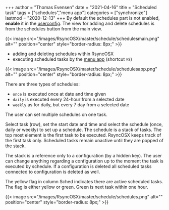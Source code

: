+++
author = "Thomas Evensen"
date = "2021-04-16"
title =  "Scheduled task"
tags = ["schedules","menu app"]
categories = ["synchronize"]
lastmod = "2020-12-13"
+++
By default the schedules part is not enabled, **enable** it in the [userconfig](/post/userconfiguration/). The view for adding and delete schedules is from the schedules button from the main view.

{{< image src="/images/RsyncOSX/master/schedule/schedulesmain.png" alt="" position="center" style="border-radius: 8px;" >}}

- adding and deleting schedules within RsyncOSX
- executing scheduled tasks by the [menu app](/post/menuapp/) (shortcut `⌘S`)

{{< image src="/images/RsyncOSX/master/schedule/schedulesapp.png" alt="" position="center" style="border-radius: 8px;" >}}

There are three types of schedules:

- `once` is executed once at date and time given
- `daily` is executed every 24-hour from a selected date
- `weekly` as for daily, but every 7 day from a selected date

The user can set multiple schedules on one task.

Select task (row), set the start date and time and select the schedule (once, daily or weekly) to set up a schedule. The schedule is a stack of tasks. The top most element is the first task to be executed. RsyncOSX keeps track of the first task only. Scheduled tasks remain unactive until they are popped of the stack.

The stack is a reference only to a configuration (by a hidden key). The user can change anything regarding a configuration up to the moment the task is executed by schedule. If a configuration is deleted all scheduled tasks connected to configuration is deleted as well.

The yellow flag in column Sched indicates there are active scheduled tasks. The flag is either yellow or green. Green is next task within one hour.

{{< image src="/images/RsyncOSX/master/schedule/schedules.png" alt="" position="center" style="border-radius: 8px;" >}}
